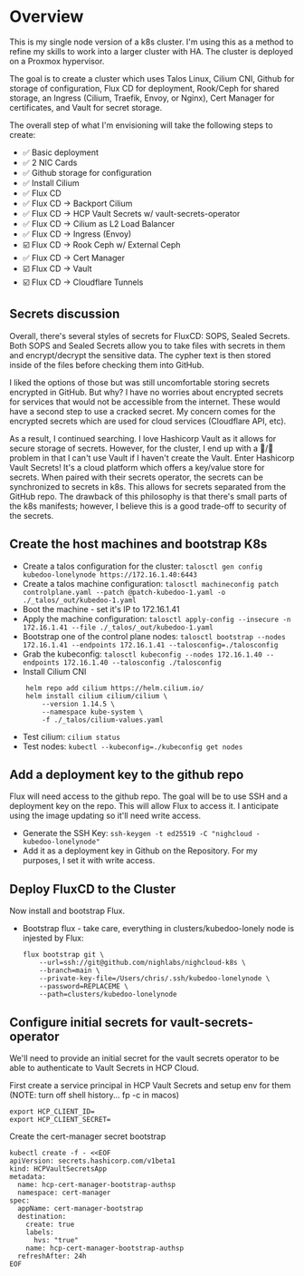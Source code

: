# Overview
This is my single node version of a k8s cluster.  I'm using this as a method to refine my skills to work into a larger cluster with HA.  The cluster is deployed on a Proxmox hypervisor.

The goal is to create a cluster which uses Talos Linux, Cilium CNI, Github for storage of configuration, Flux CD for deployment, Rook/Ceph for shared storage, an Ingress (Cilium, Traefik, Envoy, or Nginx), Cert Manager for certificates, and Vault for secret storage.

The overall step of what I'm envisioning will take the following steps to create:
- ✅ Basic deployment
- ✅ 2 NIC Cards
- ✅ Github storage for configuration
- ✅ Install Cilium
- ✅ Flux CD
- ✅ Flux CD -> Backport Cilium
- ✅ Flux CD -> HCP Vault Secrets w/ vault-secrets-operator
- ✅ Flux CD -> Cilium as L2 Load Balancer
- ✅ Flux CD -> Ingress (Envoy)
- ☑️ Flux CD -> Rook Ceph w/ External Ceph
- ✅ Flux CD -> Cert Manager
- ☑️ Flux CD -> Vault
- ☑️ Flux CD -> Cloudflare Tunnels

## Secrets discussion
Overall, there's several styles of secrets for FluxCD: SOPS, Sealed Secrets.  Both SOPS and Sealed Secrets allow you to take files with secrets in them and encrypt/decrypt the sensitive data.  The cypher text is then stored inside of the files before checking them into GitHub.

I liked the options of those but was still uncomfortable storing secrets encrypted in GitHub.  But why?  I have no worries about encrypted secrets for services that would not be accessible from the internet.  These would have a second step to use a cracked secret.  My concern comes for the encrypted secrets which are used for cloud services (Cloudflare API, etc).

As a result, I continued searching.  I love Hashicorp Vault as it allows for secure storage of secrets.  However, for the cluster, I end up with a 🐓/🥚 problem in that I can't use Vault if I haven't create the Vault.  Enter Hashicorp Vault Secrets!  It's a cloud platform which offers a key/value store for secrets.  When paired with their secrets operator, the secrets can be synchronized to secrets in k8s.  This allows for secrets separated from the GitHub repo.  The drawback of this philosophy is that there's small parts of the k8s manifests; however, I believe this is a good trade-off to security of the secrets.

## Create the host machines and bootstrap K8s
- Create a talos configuration for the cluster: `talosctl gen config kubedoo-lonelynode https://172.16.1.40:6443`
- Create a talos machine configuration: `talosctl machineconfig patch controlplane.yaml --patch @patch-kubedoo-1.yaml -o ./_talos/_out/kubedoo-1.yaml`
- Boot the machine - set it's IP to 172.16.1.41
- Apply the machine configuration: `talosctl apply-config --insecure -n 172.16.1.41 --file ./_talos/_out/kubedoo-1.yaml`
- Bootstrap one of the control plane nodes: `talosctl bootstrap --nodes 172.16.1.41 --endpoints 172.16.1.41 --talosconfig=./talosconfig`
- Grab the kubeconfig: `talosctl kubeconfig --nodes 172.16.1.40 --endpoints 172.16.1.40 --talosconfig ./talosconfig`
- Install Cilium CNI
```
    helm repo add cilium https://helm.cilium.io/
    helm install cilium cilium/cilium \
        --version 1.14.5 \
        --namespace kube-system \
        -f ./_talos/cilium-values.yaml
```
- Test cilium: `cilium status`
- Test nodes: `kubectl --kubeconfig=./kubeconfig get nodes`

## Add a deployment key to the github repo
Flux will need access to the github repo.  The goal will be to use SSH and a deployment key on the repo.  This will allow Flux to access it.  I anticipate using the image updating so it'll need write access.
- Generate the SSH Key: `ssh-keygen -t ed25519 -C "nighcloud - kubedoo-lonelynode"`
- Add it as a deployment key in Github on the Repository.  For my purposes, I set it with write access.

## Deploy FluxCD to the Cluster
Now install and bootstrap Flux.
- Bootstrap flux - take care, everything in clusters/kubedoo-lonely node is injested by Flux:
    ```
    flux bootstrap git \
        --url=ssh://git@github.com/nighlabs/nighcloud-k8s \
        --branch=main \
        --private-key-file=/Users/chris/.ssh/kubedoo-lonelynode \
        --password=REPLACEME \
        --path=clusters/kubedoo-lonelynode
    ```

## Configure initial secrets for vault-secrets-operator
We'll need to provide an initial secret for the vault secrets operator to be able to authenticate to Vault Secrets in HCP Cloud.

First create a service principal in HCP Vault Secrets and setup env for them (NOTE: turn off shell history... fp -c in macos)
```
export HCP_CLIENT_ID=
export HCP_CLIENT_SECRET=
```

Create the cert-manager secret bootstrap
```
kubectl create -f - <<EOF
apiVersion: secrets.hashicorp.com/v1beta1
kind: HCPVaultSecretsApp
metadata:
  name: hcp-cert-manager-bootstrap-authsp
  namespace: cert-manager
spec:
  appName: cert-manager-bootstrap
  destination:
    create: true
    labels:
      hvs: "true"
    name: hcp-cert-manager-bootstrap-authsp
  refreshAfter: 24h
EOF
```